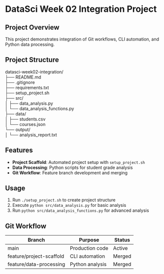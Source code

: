 # DataSci Week 02 Integration Project

## Project Overview
This project demonstrates integration of Git workflows, CLI automation, and Python data processing.

## Project Structure
datasci-week02-integration/  
├── README.md  
├── .gitignore  
├── requirements.txt  
├── setup_project.sh   
├── src/  
│ ├── data_analysis.py  
│ └── data_analysis_functions.py  
├── data/  
│ ├── students.csv  
│ └── courses.json  
└── output/  
│ └── analysis_report.txt  


## Features
- **Project Scaffold**: Automated project setup with `setup_project.sh`
- **Data Processing**: Python scripts for student grade analysis
- **Git Workflow**: Feature branch development and merging

## Usage
1. Run `./setup_project.sh` to create project structure
2. Execute `python src/data_analysis.py` for basic analysis
3. Run `python src/data_analysis_functions.py` for advanced analysis

## Git Workflow
| Branch | Purpose | Status |
|--------|---------|--------|
| main | Production code | Active |
| feature/project-scaffold | CLI automation | Merged |
| feature/data-processing | Python analysis | Merged |
